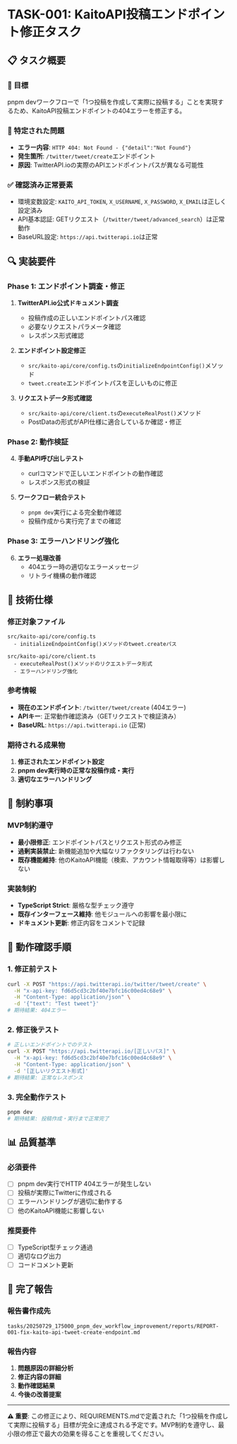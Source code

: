 # TASK-001: KaitoAPI投稿エンドポイント修正タスク

## 📋 タスク概要

### 🎯 目標
pnpm devワークフローで「1つ投稿を作成して実際に投稿する」ことを実現するため、KaitoAPI投稿エンドポイントの404エラーを修正する。

### 🚨 特定された問題
- **エラー内容**: `HTTP 404: Not Found - {"detail":"Not Found"}`
- **発生箇所**: `/twitter/tweet/create`エンドポイント
- **原因**: TwitterAPI.ioの実際のAPIエンドポイントパスが異なる可能性

### ✅ 確認済み正常要素
- 環境変数設定: `KAITO_API_TOKEN`, `X_USERNAME`, `X_PASSWORD`, `X_EMAIL`は正しく設定済み
- API基本認証: GETリクエスト（`/twitter/tweet/advanced_search`）は正常動作
- BaseURL設定: `https://api.twitterapi.io`は正常

## 🔍 実装要件

### Phase 1: エンドポイント調査・修正
1. **TwitterAPI.io公式ドキュメント調査**
   - 投稿作成の正しいエンドポイントパス確認
   - 必要なリクエストパラメータ確認
   - レスポンス形式確認

2. **エンドポイント設定修正**
   - `src/kaito-api/core/config.ts`の`initializeEndpointConfig()`メソッド
   - `tweet.create`エンドポイントパスを正しいものに修正

3. **リクエストデータ形式確認**
   - `src/kaito-api/core/client.ts`の`executeRealPost()`メソッド
   - PostDataの形式がAPI仕様に適合しているか確認・修正

### Phase 2: 動作検証
4. **手動API呼び出しテスト**
   - curlコマンドで正しいエンドポイントの動作確認
   - レスポンス形式の検証

5. **ワークフロー統合テスト**
   - `pnpm dev`実行による完全動作確認
   - 投稿作成から実行完了までの確認

### Phase 3: エラーハンドリング強化
6. **エラー処理改善**
   - 404エラー時の適切なエラーメッセージ
   - リトライ機構の動作確認

## 📝 技術仕様

### 修正対象ファイル
```
src/kaito-api/core/config.ts
  - initializeEndpointConfig()メソッドのtweet.createパス

src/kaito-api/core/client.ts  
  - executeRealPost()メソッドのリクエストデータ形式
  - エラーハンドリング強化
```

### 参考情報
- **現在のエンドポイント**: `/twitter/tweet/create` (404エラー)
- **APIキー**: 正常動作確認済み（GETリクエストで検証済み）
- **BaseURL**: `https://api.twitterapi.io` (正常)

### 期待される成果物
1. **修正されたエンドポイント設定**
2. **pnpm dev実行時の正常な投稿作成・実行**
3. **適切なエラーハンドリング**

## 🚫 制約事項

### MVP制約遵守
- **最小限修正**: エンドポイントパスとリクエスト形式のみ修正
- **過剰実装禁止**: 新機能追加や大幅なリファクタリングは行わない
- **既存機能維持**: 他のKaitoAPI機能（検索、アカウント情報取得等）は影響しない

### 実装制約
- **TypeScript Strict**: 厳格な型チェック遵守
- **既存インターフェース維持**: 他モジュールへの影響を最小限に
- **ドキュメント更新**: 修正内容をコメントで記録

## 🧪 動作確認手順

### 1. 修正前テスト
```bash
curl -X POST "https://api.twitterapi.io/twitter/tweet/create" \
  -H "x-api-key: fd6d5cd3c2bf40e7bfc16c00ed4c68e9" \
  -H "Content-Type: application/json" \
  -d '{"text": "Test tweet"}'
# 期待結果: 404エラー
```

### 2. 修正後テスト
```bash
# 正しいエンドポイントでのテスト
curl -X POST "https://api.twitterapi.io/[正しいパス]" \
  -H "x-api-key: fd6d5cd3c2bf40e7bfc16c00ed4c68e9" \
  -H "Content-Type: application/json" \
  -d '[正しいリクエスト形式]'
# 期待結果: 正常なレスポンス
```

### 3. 完全動作テスト
```bash
pnpm dev
# 期待結果: 投稿作成・実行まで正常完了
```

## 📊 品質基準

### 必須要件
- [ ] pnpm dev実行でHTTP 404エラーが発生しない
- [ ] 投稿が実際にTwitterに作成される
- [ ] エラーハンドリングが適切に動作する
- [ ] 他のKaitoAPI機能に影響しない

### 推奨要件
- [ ] TypeScript型チェック通過
- [ ] 適切なログ出力
- [ ] コードコメント更新

## 🔄 完了報告

### 報告書作成先
```
tasks/20250729_175000_pnpm_dev_workflow_improvement/reports/REPORT-001-fix-kaito-api-tweet-create-endpoint.md
```

### 報告内容
1. **問題原因の詳細分析**
2. **修正内容の詳細**
3. **動作確認結果**
4. **今後の改善提案**

---

**⚠️ 重要**: この修正により、REQUIREMENTS.mdで定義された「1つ投稿を作成して実際に投稿する」目標が完全に達成される予定です。MVP制約を遵守し、最小限の修正で最大の効果を得ることを重視してください。